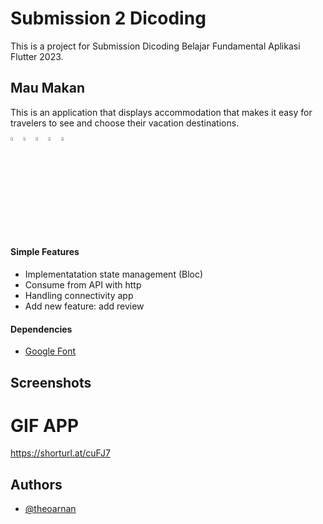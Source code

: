 
# Submission 2 Dicoding

This is a project for Submission Dicoding Belajar Fundamental Aplikasi Flutter 2023.
 


## Mau Makan

This is an application that displays accommodation that makes it easy for travelers to see and choose their vacation destinations.

<img src="https://cdn-icons-png.flaticon.com/512/541/541415.png"  width="4%" height="4%"><img src="https://cdn-icons-png.flaticon.com/512/541/541415.png"  width="4%" height="4%"><img src="https://cdn-icons-png.flaticon.com/512/541/541415.png"  width="4%" height="4%"><img src="https://cdn-icons-png.flaticon.com/512/541/541415.png"  width="4%" height="4%"><img src="https://cdn-icons-png.flaticon.com/512/541/541415.png"  width="4%" height="4%">

#### Simple Features
- Implementatation state management (Bloc)
- Consume from API with http
- Handling connectivity app
- Add new feature: add review

#### Dependencies
- [Google Font](https://pub.dev/packages/google_fonts)
## Screenshots

# GIF APP 
https://shorturl.at/cuFJ7


## Authors

- [@theoarnan](https://www.github.com/theoarnan)
